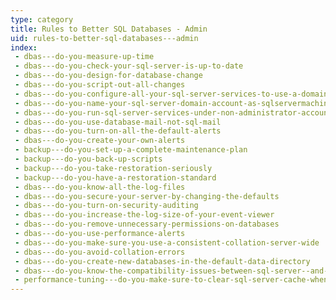 ```yaml
---
type: category
title: Rules to Better SQL Databases - Admin
uid: rules-to-better-sql-databases---admin
index:
 - dbas---do-you-measure-up-time
 - dbas---do-you-check-your-sql-server-is-up-to-date
 - dbas---do-you-design-for-database-change
 - dbas---do-you-script-out-all-changes
 - dbas---do-you-configure-all-your-sql-server-services-to-use-a-domain-account-rather-than-a-local-service-account
 - dbas---do-you-name-your-sql-server-domain-account-as-sqlservermachinename-so-it-is-easily-identified-when-performing-network-operations
 - dbas---do-you-run-sql-server-services-under-non-administrator-accounts
 - dbas---do-you-use-database-mail-not-sql-mail
 - dbas---do-you-turn-on-all-the-default-alerts
 - dbas---do-you-create-your-own-alerts
 - backup---do-you-set-up-a-complete-maintenance-plan
 - backup---do-you-back-up-scripts
 - backup---do-you-take-restoration-seriously
 - backup---do-you-have-a-restoration-standard
 - dbas---do-you-know-all-the-log-files
 - dbas---do-you-secure-your-server-by-changing-the-defaults
 - dbas---do-you-turn-on-security-auditing
 - dbas---do-you-increase-the-log-size-of-your-event-viewer
 - dbas---do-you-remove-unnecessary-permissions-on-databases
 - dbas---do-you-use-performance-alerts
 - dbas---do-you-make-sure-you-use-a-consistent-collation-server-wide
 - dbas---do-you-avoid-collation-errors
 - dbas---do-you-create-new-databases-in-the-default-data-directory
 - dbas---do-you-know-the-compatibility-issues-between-sql-server--and-
 - performance-tuning---do-you-make-sure-to-clear-sql-server-cache-when-performing-benchmark-tests
---
```


<p class="ssw15-rteElement-P"><br></p><p></p>

